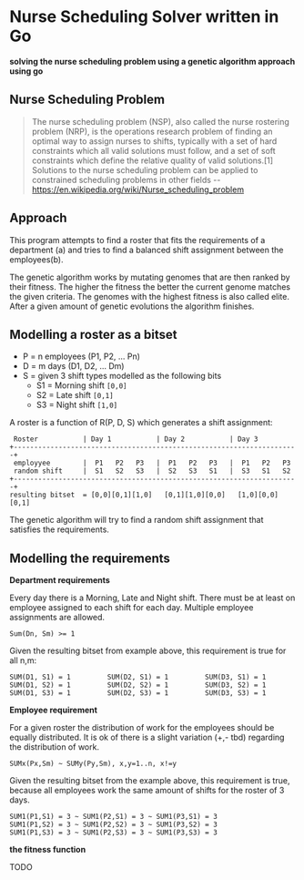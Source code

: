 Nurse Scheduling Solver written in Go
=====================================

__solving the nurse scheduling problem using a genetic algorithm approach using go__

Nurse Scheduling Problem
------------------------

>The nurse scheduling problem (NSP), also called the nurse rostering 
>problem (NRP), is the operations research problem of finding an optimal 
>way to assign nurses to shifts, typically with a set of hard constraints 
>which all valid solutions must follow, and a set of soft constraints 
>which define the relative quality of valid solutions.[1] Solutions to the 
>nurse scheduling problem can be applied to constrained scheduling 
>problems in other fields
 -- https://en.wikipedia.org/wiki/Nurse_scheduling_problem

Approach
--------

This program attempts to find a roster that fits the requirements of a 
department (a) and tries to find a balanced shift assignment between the employees(b).

The genetic algorithm works by mutating genomes that are then ranked by 
their fitness. The higher the fitness the better the current genome matches 
the given criteria. The genomes with the highest fitness is also called elite. 
After a given amount of genetic evolutions the algorithm finishes.  

Modelling a roster as a bitset
------------------------------

- P = n employees (P1, P2, ... Pn)
- D = m days (D1, D2, ... Dm)
- S = given 3 shift types modelled as the following bits
    - S1 = Morning shift ```[0,0]```
    - S2 = Late shift   ```[0,1]```
    - S3 = Night shift  ```[1,0]```

A roster is a function of R(P, D, S) which generates a shift assignment:

     Roster           | Day 1           | Day 2           | Day 3
    +----------------------------------------------------------------------+
     employyee        |  P1   P2   P3   |  P1   P2   P3   |  P1   P2   P3
     random shift     |  S1   S2   S3   |  S2   S3   S1   |  S3   S1   S2
    +----------------------------------------------------------------------+
    resulting bitset  = [0,0][0,1][1,0]   [0,1][1,0][0,0]   [1,0][0,0][0,1]

The genetic algorithm will try to find a random shift assignment that satisfies the 
requirements.
 
Modelling the requirements
--------------------------

__Department requirements__

Every day there is a Morning, Late and Night shift. There must be at least on employee 
assigned to each shift for each day. Multiple employee assignments are allowed.

```Sum(Dn, Sm) >= 1```

Given the resulting bitset from example above, this requirement is true for all n,m:
    
    SUM(D1, S1) = 1         SUM(D2, S1) = 1         SUM(D3, S1) = 1
    SUM(D1, S2) = 1         SUM(D2, S2) = 1         SUM(D3, S2) = 1
    SUM(D1, S3) = 1         SUM(D2, S3) = 1         SUM(D3, S3) = 1
    
__Employee requirement__

For a given roster the distribution of work for the employees should be equally distributed.
It is ok of there is a slight variation (+,- tbd) regarding the distribution of work.

```SUMx(Px,Sm) ~ SUMy(Py,Sm), x,y=1..n, x!=y```
 
Given the resulting bitset from the example above, this requirement is true, because
all employees work the same amount of shifts for the roster of 3 days.
 
    SUM1(P1,S1) = 3 ~ SUM1(P2,S1) = 3 ~ SUM1(P3,S1) = 3 
    SUM1(P1,S2) = 3 ~ SUM1(P2,S2) = 3 ~ SUM1(P3,S2) = 3 
    SUM1(P1,S3) = 3 ~ SUM1(P2,S3) = 3 ~ SUM1(P3,S3) = 3 

__the fitness function__

TODO
